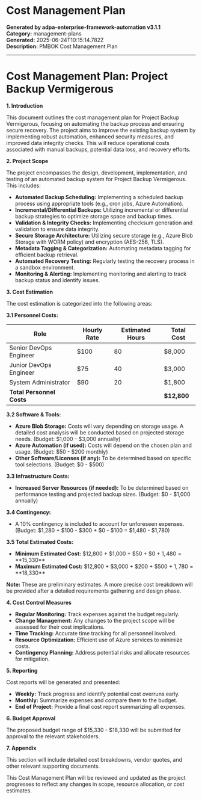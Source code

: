 # Cost Management Plan

**Generated by adpa-enterprise-framework-automation v3.1.1**  
**Category:** management-plans  
**Generated:** 2025-06-24T10:15:14.782Z  
**Description:** PMBOK Cost Management Plan

---

# Cost Management Plan: Project Backup Vermigerous

**1. Introduction**

This document outlines the cost management plan for Project Backup Vermigerous, focusing on automating the backup process and ensuring secure recovery.  The project aims to improve the existing backup system by implementing robust automation, enhanced security measures, and improved data integrity checks.  This will reduce operational costs associated with manual backups, potential data loss, and recovery efforts.

**2. Project Scope**

The project encompasses the design, development, implementation, and testing of an automated backup system for Project Backup Vermigerous. This includes:

* **Automated Backup Scheduling:** Implementing a scheduled backup process using appropriate tools (e.g., cron jobs, Azure Automation).
* **Incremental/Differential Backups:** Utilizing incremental or differential backup strategies to optimize storage space and backup times.
* **Validation & Integrity Checks:** Implementing checksum generation and validation to ensure data integrity.
* **Secure Storage Architecture:** Utilizing secure storage (e.g., Azure Blob Storage with WORM policy) and encryption (AES-256, TLS).
* **Metadata Tagging & Categorization:** Automating metadata tagging for efficient backup retrieval.
* **Automated Recovery Testing:** Regularly testing the recovery process in a sandbox environment.
* **Monitoring & Alerting:** Implementing monitoring and alerting to track backup status and identify issues.

**3. Cost Estimation**

The cost estimation is categorized into the following areas:

**3.1 Personnel Costs:**

| Role                | Hourly Rate | Estimated Hours | Total Cost |
|---------------------|-------------|-----------------|------------|
| Senior DevOps Engineer | $100         | 80               | $8,000     |
| Junior DevOps Engineer | $75          | 40               | $3,000     |
| System Administrator | $90          | 20               | $1,800     |
| **Total Personnel Costs** |             |                 | **$12,800** |


**3.2 Software & Tools:**

* **Azure Blob Storage:** Costs will vary depending on storage usage.  A detailed cost analysis will be conducted based on projected storage needs.  (Budget: $1,000 - $3,000 annually)
* **Azure Automation (if used):**  Costs will depend on the chosen plan and usage. (Budget: $50 - $200 monthly)
* **Other Software/Licenses (if any):**  To be determined based on specific tool selections. (Budget: $0 - $500)

**3.3 Infrastructure Costs:**

* **Increased Server Resources (if needed):** To be determined based on performance testing and projected backup sizes. (Budget: $0 - $1,000 annually)

**3.4 Contingency:**

* A 10% contingency is included to account for unforeseen expenses. (Budget: $1,280 + $100 - $300 + $0 - $100 = $1,480 - $1,780)

**3.5 Total Estimated Costs:**

* **Minimum Estimated Cost:** $12,800 + $1,000 + $50 + $0 + $1,480 = **$15,330**
* **Maximum Estimated Cost:** $12,800 + $3,000 + $200 + $500 + $1,780 = **$18,330**

**Note:**  These are preliminary estimates. A more precise cost breakdown will be provided after a detailed requirements gathering and design phase.


**4. Cost Control Measures**

* **Regular Monitoring:**  Track expenses against the budget regularly.
* **Change Management:**  Any changes to the project scope will be assessed for their cost implications.
* **Time Tracking:**  Accurate time tracking for all personnel involved.
* **Resource Optimization:**  Efficient use of Azure services to minimize costs.
* **Contingency Planning:**  Address potential risks and allocate resources for mitigation.


**5. Reporting**

Cost reports will be generated and presented:

* **Weekly:**  Track progress and identify potential cost overruns early.
* **Monthly:**  Summarize expenses and compare them to the budget.
* **End of Project:**  Provide a final cost report summarizing all expenses.


**6. Budget Approval**

The proposed budget range of $15,330 - $18,330 will be submitted for approval to the relevant stakeholders.


**7. Appendix**

This section will include detailed cost breakdowns, vendor quotes, and other relevant supporting documents.


This Cost Management Plan will be reviewed and updated as the project progresses to reflect any changes in scope, resource allocation, or cost estimates.
